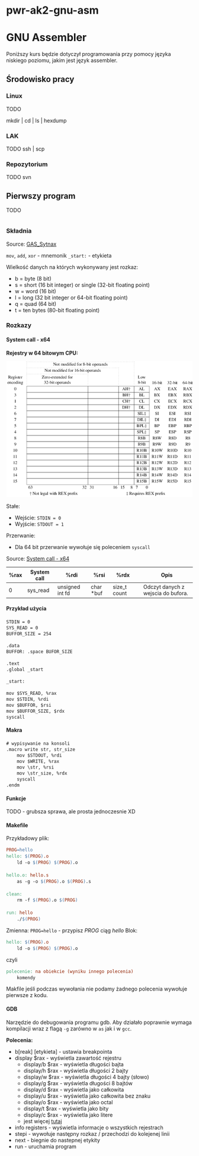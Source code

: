 # pwr-ak2-gnu-asm

# GNU Assembler

Poniższy kurs będzie dotyczył programowania przy pomocy języka niskiego poziomu, jakim jest język assembler.

## Środowisko pracy

### Linux

TODO

mkdir | cd | ls | hexdump

### LAK

TODO ssh | scp

### Repozytorium
TODO svn

## Pierwszy program

TODO

```

```

### Składnia

Source: [GAS_Sytnax](https://en.wikibooks.org/wiki/X86_Assembly/GAS_Syntax)

`mov`, `add`, `xor` - mnemonik
`_start:` - etykieta

Wielkość danych na których wykonywany jest rozkaz:

* b = byte (8 bit)
* s = short (16 bit integer) or single (32-bit floating point)
* w = word (16 bit)
* l = long (32 bit integer or 64-bit floating point)
* q = quad (64 bit)
* t = ten bytes (80-bit floating point)

### Rozkazy

#### System call - x64

**Rejestry w 64 bitowym CPU:**

![Rejestry](registers.png)

Stałe:
- Wejście: `STDIN = 0`
- Wyjście: `STDOUT = 1`

Przerwanie:
- Dla 64 bit przerwanie wywołuje się poleceniem `syscall`

Source: [System call - x64](http://blog.rchapman.org/posts/Linux_System_Call_Table_for_x86_64/)

| %rax | System call |  %rdi           | %rsi       | %rdx         | | Opis |
|------|-------------|-----------------|------------|--------------|-|------|
| 0    |  sys_read   | unsigned int fd |	char *buf |	size_t count | | Odczyt danych z wejscia do bufora.|

#### Przykład użycia

```
STDIN = 0
SYS_READ = 0
BUFFOR_SIZE = 254

.data
BUFFOR: .space BUFOR_SIZE

.text
.global _start

_start:

mov $SYS_READ, %rax
mov $STDIN, %rdi
mov $BUFFOR, $rsi
mov $BUFFOR_SIZE, $rdx
syscall

```

#### Makra

```assembly
# wypisywanie na konsoli
.macro write str, str_size
	mov $STDOUT, %rdi
	mov $WRITE, %rax
	mov \str, %rsi
	mov \str_size, %rdx
	syscall
.endm
```

#### Funkcje

TODO - grubsza sprawa, ale prosta jednoczesnie XD

#### Makefile

Przykładowy plik:

```makefile
PROG=hello
hello: $(PROG).o
	ld -o $(PROG) $(PROG).o

hello.o: hello.s
	as -g -o $(PROG).o $(PROG).s

clean:
	rm -f $(PROG).o $(PROG)

run: hello
	./$(PROG)

```

Zmienna: `PROG=hello` - przypisz *PROG* ciąg *hello*
Blok:
```makefile
hello: $(PROG).o
	ld -o $(PROG) $(PROG).o
```
czyli
```makefile
polecenie: na obiekcie (wyniku innego polecenia)
	komendy
```

Makfile jeśli podczas wywołania nie podamy żadnego polecenia wywołuje pierwsze z kodu.

#### GDB

Narzędzie do debugowania programu gdb.
Aby działało poprawnie wymaga kompilacji wraz z flagą `-g` zarówno w `as` jak i w `gcc`.

**Polecenia:**
* b[reak] [etykieta] - ustawia breakpointa
* display $rax - wyświetla zawartość rejestru
  * display/b $rax - wyświetla długości bajta
  * display/h $rax - wyświetla długości 2 bajty
  * display/w $rax - wyświetla długości 4 bajty (słowo)
  * display/g $rax - wyświetla długości 8 bajtów
  * display/d $rax - wyświetla jako całkowita
  * display/u $rax - wyświetla jako całkowita bez znaku
  * display/o $rax - wyświetla jako octal
  * display/t $rax - wyświetla jako bity
  * display/c $rax - wyświetla jako litere
  * jest więcej [tutaj](http://ftp.gnu.org/old-gnu/Manuals/gdb/html_chapter/gdb_9.html)
* info registers - wyświetla informacje o wszystkich rejestrach
* stepi - wywołuje następny rozkaz / przechodzi do kolejenej linii
* next - biegnie do nastepnej etykity
* run - uruchamia program
